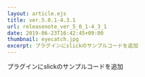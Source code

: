 ```yaml
---
layout: article.ejs
title: ver.5.0.1-4.3.1
url: releasenote_ver_5_0_1-4_3_1
date: 2019-06-23T16:42:45+09:00
thumbnail: eyecatch.jpg
excerpt: プラグインにslickのサンプルコードを追加
---
```


プラグインにslickのサンプルコードを追加